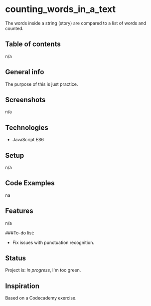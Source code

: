 # counting_words_in_a_text
The words inside a string (story) are compared to a list of words and counted.

## Table of contents
n/a

## General info
The purpose of this is just practice. 

## Screenshots
n/a

## Technologies
* JavaScript ES6

## Setup
n/a

## Code Examples
na

## Features
n/a

###To-do list:
* Fix issues with punctuation recognition.

## Status
Project is: _in progress_, I'm too green. 

## Inspiration
Based on a Codecademy exercise.
